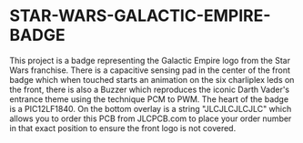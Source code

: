 # STAR-WARS-GALACTIC-EMPIRE-BADGE
This project is a badge representing the Galactic Empire logo from the Star Wars franchise. There is a capacitive sensing pad in the center of the front badge which when touched starts an animation on the six charliplex leds on the front, there is also a Buzzer which reproduces the iconic Darth Vader's entrance theme using the technique PCM to PWM. The heart of the badge is a PIC12LF1840. On the bottom overlay is a string "JLCJLCJLCJLC" which allows you to order this PCB from JLCPCB.com to place your order number in that exact position to ensure the front logo is not covered.
